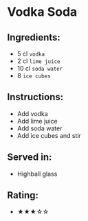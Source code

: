 # Vodka Soda

## Ingredients:
- 5 cl `vodka`
- 2 cl `lime juice`
- 10 cl `soda water`
- 8 `ice cubes`

## Instructions:
- Add vodka
- Add lime juice
- Add soda water
- Add ice cubes and stir

## Served in:
- Highball glass

## Rating:
- ★★★☆☆